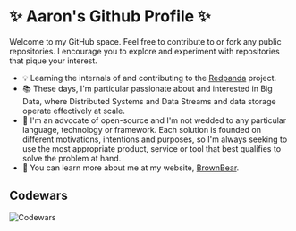 # ✨ Aaron's Github Profile ✨

Welcome to my GitHub space. Feel free to contribute to or fork any public repositories.
I encourage you to explore and experiment with repositories that pique your interest.

- 💡 Learning the internals of and contributing to the [Redpanda](https://github.com/redpanda-data/redpanda) project.
- 📚 These days, I'm particular passionate about and interested in Big Data, where Distributed Systems and Data Streams and data storage operate effectively at scale.
- 👯 I'm an advocate of open-source and I'm not wedded to any particular language, technology or framework. Each solution is founded on different motivations, intentions and purposes, so I'm always seeking to use the most appropriate product, service or tool that best qualifies to solve the problem at hand.
- 🌱 You can learn more about me at my website, [BrownBear](https://brown-bear.io/).

## Codewars

![Codewars](https://github.r2v.ch/codewars?user=AaronCCLloyd&name=true&top_languages=true&theme=light)
